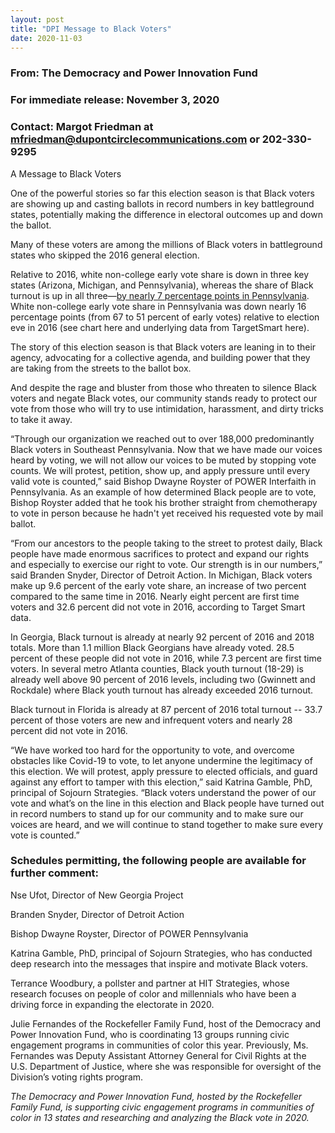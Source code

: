 ```yaml
---
layout: post
title: "DPI Message to Black Voters"
date: 2020-11-03
---
```

### From: The Democracy and Power Innovation Fund
### For immediate release: November 3, 2020
### Contact: Margot Friedman  at mfriedman@dupontcirclecommunications.com or 202-330-9295

A Message to Black Voters

One of the powerful stories so far this election season is that Black voters are showing up and casting ballots in record numbers in key battleground states, potentially making the difference in electoral outcomes up and down the ballot.  

Many of these voters are among the millions of Black voters in battleground states who skipped the 2016 general election.  

Relative to 2016, white non-college early vote share is down in three key states (Arizona, Michigan, and Pennsylvania), whereas the share of Black turnout is up in all three—<a href="https://drive.google.com/file/d/1uUElOTH2XnMwHpY1VyXVCxggZwLlZLsW/view">by nearly 7 percentage points in Pennsylvania</a>. White non-college early vote share in Pennsylvania was down nearly 16 percentage points (from 67 to 51 percent of early votes) relative to election eve in 2016 (see chart here and underlying data from TargetSmart here).

The story of this election season is that Black voters are leaning in to their agency, advocating for a collective agenda, and building power that they are taking from the streets to the ballot box.  

And despite the rage and bluster from those who threaten to silence Black voters and negate Black votes, our community stands ready to protect our vote from those who will try to use intimidation, harassment, and dirty tricks to take it away.  

“Through our organization we reached out to over 188,000 predominantly Black voters in Southeast Pennsylvania. Now that we have made our voices heard by voting, we will not allow our voices to be muted by stopping vote counts. We will protest, petition, show up, and apply pressure until every valid vote is counted,” said Bishop Dwayne Royster of POWER Interfaith in Pennsylvania. As an example of how determined Black people are to vote, Bishop Royster added that he took his brother straight from chemotherapy to vote in person because he hadn't yet received his requested vote by mail ballot.

“From our ancestors to the people taking to the street to protest daily, Black people have made enormous sacrifices to protect and expand our rights and especially to exercise our right to vote. Our strength is in our numbers,” said Branden Snyder, Director of Detroit Action. In Michigan, Black voters make up 9.6 percent of the early vote share, an increase of two percent compared to the same time in 2016. Nearly eight percent are first time voters and 32.6 percent did not vote in 2016, according to Target Smart data. 

In Georgia, Black turnout is already at nearly 92 percent of 2016 and 2018 totals.  More than 1.1 million Black Georgians have already voted. 28.5 percent of these people did not vote in 2016, while 7.3 percent are first time voters. In several metro Atlanta counties, Black youth turnout (18-29) is already well above 90 percent of 2016 levels, including two (Gwinnett and Rockdale) where Black youth turnout has already exceeded 2016 turnout.

Black turnout in Florida is already at 87 percent of 2016 total turnout -- 33.7 percent of those voters are new and infrequent voters and nearly 28 percent did not vote in 2016. 

“We have worked too hard for the opportunity to vote, and overcome obstacles like Covid-19 to vote, to let anyone undermine the legitimacy of this election. We will protest, apply pressure to elected officials, and guard against any effort to tamper with this election,” said Katrina Gamble, PhD, principal of Sojourn Strategies. “Black voters understand the power of our vote and what’s on the line in this election and Black people have turned out in record numbers to stand up for our community and to make sure our voices are heard, and we will continue to stand together to make sure every vote is counted.” 

### Schedules permitting, the following people are available for further comment:

Nse Ufot, Director of New Georgia Project

Branden Snyder, Director of Detroit Action

Bishop Dwayne Royster, Director of POWER Pennsylvania

Katrina Gamble, PhD, principal of Sojourn Strategies, who has conducted deep research into the messages that inspire and motivate Black voters. 

Terrance Woodbury, a pollster and partner at HIT Strategies, whose research focuses on people of color and millennials who have been a driving force in expanding the electorate in 2020.

Julie Fernandes of the Rockefeller Family Fund, host of the Democracy and Power Innovation Fund, who is coordinating 13 groups running civic engagement programs in communities of color this year. Previously, Ms. Fernandes was Deputy Assistant Attorney General for Civil Rights at the U.S. Department of Justice, where she was responsible for oversight of the Division’s voting rights program.

_The Democracy and Power Innovation Fund, hosted by the Rockefeller Family Fund, is supporting civic engagement programs in communities of color in 13 states and researching and analyzing the Black vote in 2020._





